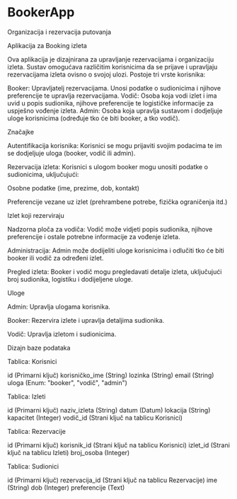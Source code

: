 # BookerApp
Organizacija i rezervacija putovanja


Aplikacija za Booking izleta

Ova aplikacija je dizajnirana za upravljanje rezervacijama i organizaciju izleta.
Sustav omogućava različitim korisnicima da se prijave i upravljaju rezervacijama izleta ovisno o svojoj ulozi.
Postoje tri vrste korisnika:

Booker: Upravljatelj rezervacijama. Unosi podatke o sudionicima i njihove preferencije te upravlja rezervacijama.
Vodič: Osoba koja vodi izlet i ima uvid u popis sudionika, njihove preferencije te logističke informacije za uspješno vođenje izleta.
Admin: Osoba koja upravlja sustavom i dodjeljuje uloge korisnicima (određuje tko će biti booker, a tko vodič).



Značajke


Autentifikacija korisnika: Korisnici se mogu prijaviti svojim podacima te im se dodjeljuje uloga (booker, vodič ili admin).

Rezervacija izleta: Korisnici s ulogom booker mogu unositi podatke o sudionicima, uključujući:

Osobne podatke (ime, prezime, dob, kontakt)

Preferencije vezane uz izlet (prehrambene potrebe, fizička ograničenja itd.)

Izlet koji rezerviraju

Nadzorna ploča za vodiča: Vodič može vidjeti popis sudionika, njihove preferencije i ostale potrebne informacije za vođenje izleta.

Administracija: Admin može dodijeliti uloge korisnicima i odlučiti tko će biti booker ili vodič za određeni izlet.

Pregled izleta: Booker i vodič mogu pregledavati detalje izleta, uključujući broj sudionika, logistiku i dodijeljene uloge.

Uloge

Admin: Upravlja ulogama korisnika.

Booker: Rezervira izlete i upravlja detaljima sudionika.

Vodič: Upravlja izletom i sudionicima.

Dizajn baze podataka

Tablica: Korisnici

id (Primarni ključ)
korisničko_ime (String)
lozinka (String)
email (String)
uloga (Enum: "booker", "vodič", "admin")

Tablica: Izleti

id (Primarni ključ)
naziv_izleta (String)
datum (Datum)
lokacija (String)
kapacitet (Integer)
vodič_id (Strani ključ na tablicu Korisnici)


Tablica: Rezervacije

id (Primarni ključ)
korisnik_id (Strani ključ na tablicu Korisnici)
izlet_id (Strani ključ na tablicu Izleti)
broj_osoba (Integer)

Tablica: Sudionici

id (Primarni ključ)
rezervacija_id (Strani ključ na tablicu Rezervacije)
ime (String)
dob (Integer)
preferencije (Text)
